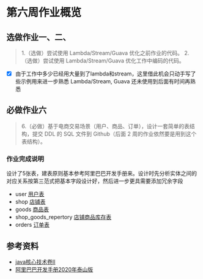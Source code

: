 # 第六周作业概览
## 选做作业一、二、
> 1.（选做）尝试使用 Lambda/Stream/Guava 优化之前作业的代码。
> 2.（选做）尝试使用 Lambda/Stream/Guava 优化工作中编码的代码。
>
- [x] 由于工作中多少已经用大量到了lambda和stream，这里借此机会只动手写了些示例用来进一步熟悉 Lambda/Stream, Guava 还未使用到后面有时间再熟悉
## 必做作业六
> 6.（必做）基于电商交易场景（用户、商品、订单），设计一套简单的表结构，提交 DDL 的 SQL 文件到 Github（后面 2 周的作业依然要是用到这个表结构）。
### 作业完成说明
设计了5张表，建表原则基本参考阿里巴巴开发手册来。设计时先分析实体之间的对应关系按第三范式把基本字段设计好，然后进一步更具需要添加冗余字段
- user  [用户表](./question_6/user.sql)
- shop  [店铺表](./question_6/shop.sql)
- goods [商品表](./question_6/goods.sql)
- shop_goods_repertory  [店铺商品库存表](./question_6/shop_goods_repertory.sql)
- orders [订单表](./question_6/orders.sql)

## 参考资料
- [java核心技术卷II](https://blog.csdn.net/weixin_45317595/article/details/107743620)
- [阿里巴巴开发手册2020年泰山版](./question_6/阿里巴巴开发手册2020年泰山版.pdf)
